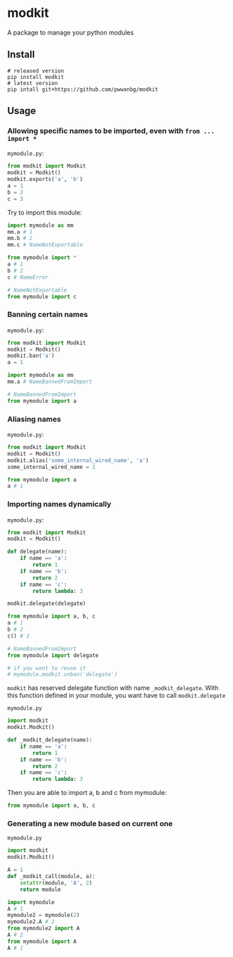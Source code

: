 # modkit

A package to manage your python modules

## Install
```shell
# released version
pip install modkit
# latest version
pip intall git+https://github.com/pwwanbg/modkit
```

## Usage

### Allowing specific names to be imported, even with `from ... import *`
`mymodule.py`:  
```python
from modkit import Modkit
modkit = Modkit()
modkit.exports('a', 'b')
a = 1
b = 2
c = 3
```

Try to import this module:
```python
import mymodule as mm
mm.a # 1
mm.b # 2
mm.c # NameNotExportable
```

```python
from mymodule import *
a # 1
b # 2
c # NameError

# NameNotExportable
from mymodule import c
```

### Banning certain names
`mymodule.py`:  
```python
from modkit import Modkit
modkit = Modkit()
modkit.ban('a')
a = 1
```

```python
import mymodule as mm
mm.a # NameBannedFromImport

# NameBannedFromImport
from mymodule import a
```

### Aliasing names
`mymodule.py`:  
```python
from modkit import Modkit
modkit = Modkit()
modkit.alias('some_internal_wired_name', 'a')
some_internal_wired_name = 1
```

```python
from mymodule import a
a # 1
```

### Importing names dynamically
`mymodule.py`:  
```python
from modkit import Modkit
modkit = Modkit()

def delegate(name):
	if name == 'a':
		return 1
	if name == 'b':
		return 2
	if name == 'c':
		return lambda: 3

modkit.delegate(delegate)
```

```python
from mymodule import a, b, c
a # 1
b # 2
c() # 3

# NameBannedFromImport
from mymodule import delegate

# if you want to reuse it
# mymodule.modkit.unban('delegate')
```

`modkit` has reserved delegate function with name `_modkit_delegate`. With this function defined in your module, you want have to call `modkit.delegate`

`mymodule.py`
```python
import modkit
modkit.Modkit()

def _modkit_delegate(name):
	if name == 'a':
		return 1
	if name == 'b':
		return 2
	if name == 'c':
		return lambda: 3
```

Then you are able to import a, b and c from mymodule:
```python
from mymodule import a, b, c
```

### Generating a new module based on current one
`mymodule.py`  
```python
import modkit
modkit.Modkit()

A = 1
def _modkit_call(module, a):
	setattr(module, 'A', 2)
	return module
```

```python
import mymodule
A # 1
mymodule2 = mymodule(2)
mymodule2.A # 2
from mymodule2 import A
A # 2
from mymodule import A
A # 1
```
